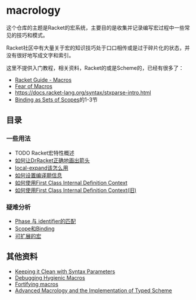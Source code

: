 # macrology

这个仓库的主题是Racket的宏系统，主要目的是收集并记录编写宏过程中一些常见的技巧和模式。

Racket社区中有大量关于宏的知识技巧处于口口相传或是过于碎片化的状态，并没有很好地写成文字和索引。

这里不提供入门教程，相关资料，Racket的或是Scheme的，已经有很多了：

* [Racket Guide - Macros](https://docs.racket-lang.org/guide/macros.html)
* [Fear of Macros](http://www.greghendershott.com/fear-of-macros/)
* <https://docs.racket-lang.org/syntax/stxparse-intro.html>
* [Binding as Sets of Scopes](https://www.cs.utah.edu/plt/scope-sets/)的1-3节


## 目录

### 一些用法

* TODO Racket宏特性概述
* [如何让DrRacket正确地画出箭头](https://github.com/yjqww6/macrology/blob/master/draw-arrow.md)
* [local-expand该怎么用](https://github.com/yjqww6/macrology/blob/master/local-expand.md)
* [如何设置编译期信息](https://github.com/yjqww6/macrology/blob/master/compenv.md)
* [如何使用First Class Internal Definition Context](https://github.com/yjqww6/macrology/blob/master/intdef-ctx.md)
* [如何使用First Class Internal Definition Context(旧)](https://github.com/yjqww6/macrology/blob/master/intdef-ctx-old.md)


### 疑难分析

* [Phase 与 identifier的匹配](https://github.com/yjqww6/macrology/blob/master/phase-match.md)
* [Scope和Binding](https://github.com/yjqww6/macrology/blob/master/scope.md)
* [可扩展的宏](https://github.com/yjqww6/macrology/blob/master/Extensible%20Macros.md)



## 其他资料

* [Keeping it Clean with Syntax Parameters](http://www.schemeworkshop.org/2011/papers/Barzilay2011.pdf)
* [Debugging Hygienic Macros](https://www2.ccs.neu.edu/racket/pubs/cf-sp09.pdf)
* [Fortifying macros](https://www2.ccs.neu.edu/racket/pubs/c-jfp12.pdf)
* [Advanced Macrology and the Implementation of Typed Scheme](https://www2.ccs.neu.edu/racket/pubs/scheme2007-ctf.pdf)
